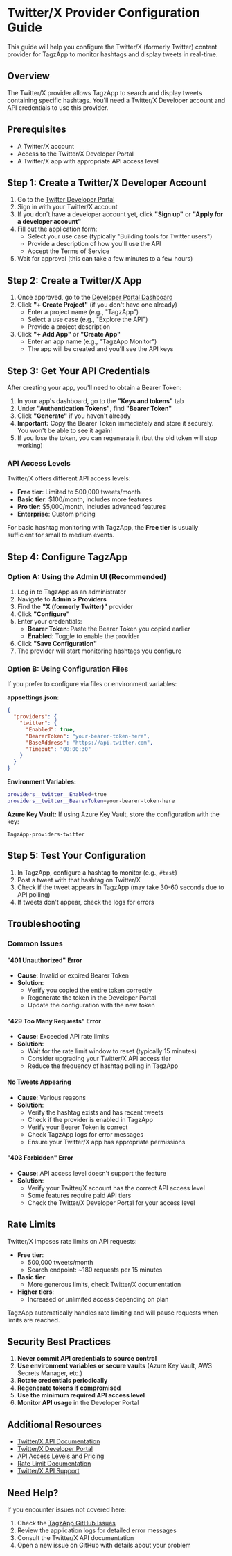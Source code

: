 # Twitter/X Provider Configuration Guide

This guide will help you configure the Twitter/X (formerly Twitter) content provider for TagzApp to monitor hashtags and display tweets in real-time.

## Overview

The Twitter/X provider allows TagzApp to search and display tweets containing specific hashtags. You'll need a Twitter/X Developer account and API credentials to use this provider.

## Prerequisites

- A Twitter/X account
- Access to the Twitter/X Developer Portal
- A Twitter/X app with appropriate API access level

## Step 1: Create a Twitter/X Developer Account

1. Go to the [Twitter Developer Portal](https://developer.twitter.com/en/portal/dashboard)
2. Sign in with your Twitter/X account
3. If you don't have a developer account yet, click **"Sign up"** or **"Apply for a developer account"**
4. Fill out the application form:
   - Select your use case (typically "Building tools for Twitter users")
   - Provide a description of how you'll use the API
   - Accept the Terms of Service
5. Wait for approval (this can take a few minutes to a few hours)

## Step 2: Create a Twitter/X App

1. Once approved, go to the [Developer Portal Dashboard](https://developer.twitter.com/en/portal/dashboard)
2. Click **"+ Create Project"** (if you don't have one already)
   - Enter a project name (e.g., "TagzApp")
   - Select a use case (e.g., "Explore the API")
   - Provide a project description
3. Click **"+ Add App"** or **"Create App"**
   - Enter an app name (e.g., "TagzApp Monitor")
   - The app will be created and you'll see the API keys

## Step 3: Get Your API Credentials

After creating your app, you'll need to obtain a Bearer Token:

1. In your app's dashboard, go to the **"Keys and tokens"** tab
2. Under **"Authentication Tokens"**, find **"Bearer Token"**
3. Click **"Generate"** if you haven't already
4. **Important:** Copy the Bearer Token immediately and store it securely. You won't be able to see it again!
5. If you lose the token, you can regenerate it (but the old token will stop working)

### API Access Levels

Twitter/X offers different API access levels:
- **Free tier**: Limited to 500,000 tweets/month
- **Basic tier**: $100/month, includes more features
- **Pro tier**: $5,000/month, includes advanced features
- **Enterprise**: Custom pricing

For basic hashtag monitoring with TagzApp, the **Free tier** is usually sufficient for small to medium events.

## Step 4: Configure TagzApp

### Option A: Using the Admin UI (Recommended)

1. Log in to TagzApp as an administrator
2. Navigate to **Admin > Providers**
3. Find the **"X (formerly Twitter)"** provider
4. Click **"Configure"**
5. Enter your credentials:
   - **Bearer Token**: Paste the Bearer Token you copied earlier
   - **Enabled**: Toggle to enable the provider
6. Click **"Save Configuration"**
7. The provider will start monitoring hashtags you configure

### Option B: Using Configuration Files

If you prefer to configure via files or environment variables:

**appsettings.json:**
```json
{
  "providers": {
    "twitter": {
      "Enabled": true,
      "BearerToken": "your-bearer-token-here",
      "BaseAddress": "https://api.twitter.com",
      "Timeout": "00:00:30"
    }
  }
}
```

**Environment Variables:**
```bash
providers__twitter__Enabled=true
providers__twitter__BearerToken=your-bearer-token-here
```

**Azure Key Vault:**
If using Azure Key Vault, store the configuration with the key:
```
TagzApp-providers-twitter
```

## Step 5: Test Your Configuration

1. In TagzApp, configure a hashtag to monitor (e.g., `#test`)
2. Post a tweet with that hashtag on Twitter/X
3. Check if the tweet appears in TagzApp (may take 30-60 seconds due to API polling)
4. If tweets don't appear, check the logs for errors

## Troubleshooting

### Common Issues

#### "401 Unauthorized" Error
- **Cause**: Invalid or expired Bearer Token
- **Solution**: 
  - Verify you copied the entire token correctly
  - Regenerate the token in the Developer Portal
  - Update the configuration with the new token

#### "429 Too Many Requests" Error
- **Cause**: Exceeded API rate limits
- **Solution**: 
  - Wait for the rate limit window to reset (typically 15 minutes)
  - Consider upgrading your Twitter/X API access tier
  - Reduce the frequency of hashtag polling in TagzApp

#### No Tweets Appearing
- **Cause**: Various reasons
- **Solution**:
  - Verify the hashtag exists and has recent tweets
  - Check if the provider is enabled in TagzApp
  - Verify your Bearer Token is correct
  - Check TagzApp logs for error messages
  - Ensure your Twitter/X app has appropriate permissions

#### "403 Forbidden" Error
- **Cause**: API access level doesn't support the feature
- **Solution**:
  - Verify your Twitter/X account has the correct API access level
  - Some features require paid API tiers
  - Check the Twitter/X Developer Portal for your access level

## Rate Limits

Twitter/X imposes rate limits on API requests:

- **Free tier**: 
  - 500,000 tweets/month
  - Search endpoint: ~180 requests per 15 minutes
- **Basic tier**: 
  - More generous limits, check Twitter/X documentation
- **Higher tiers**: 
  - Increased or unlimited access depending on plan

TagzApp automatically handles rate limiting and will pause requests when limits are reached.

## Security Best Practices

1. **Never commit API credentials to source control**
2. **Use environment variables or secure vaults** (Azure Key Vault, AWS Secrets Manager, etc.)
3. **Rotate credentials periodically**
4. **Regenerate tokens if compromised**
5. **Use the minimum required API access level**
6. **Monitor API usage** in the Developer Portal

## Additional Resources

- [Twitter/X API Documentation](https://developer.twitter.com/en/docs/twitter-api)
- [Twitter/X Developer Portal](https://developer.twitter.com/en/portal/dashboard)
- [API Access Levels and Pricing](https://developer.twitter.com/en/products/twitter-api)
- [Rate Limit Documentation](https://developer.twitter.com/en/docs/twitter-api/rate-limits)
- [Twitter/X API Support](https://developer.twitter.com/en/support/twitter-api)

## Need Help?

If you encounter issues not covered here:
1. Check the [TagzApp GitHub Issues](https://github.com/FritzAndFriends/TagzApp/issues)
2. Review the application logs for detailed error messages
3. Consult the Twitter/X API documentation
4. Open a new issue on GitHub with details about your problem
